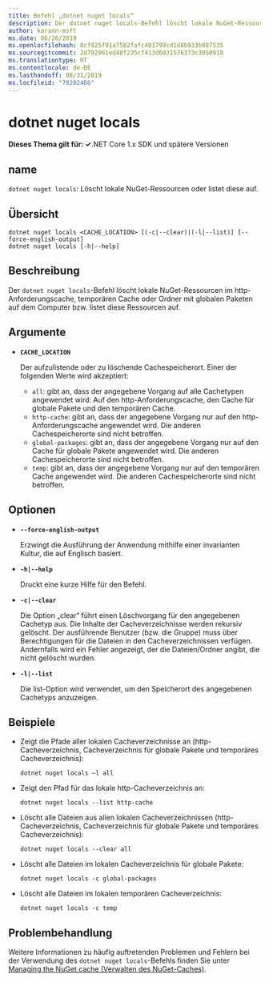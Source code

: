 ```yaml
---
title: Befehl „dotnet nuget locals“
description: Der dotnet nuget locals-Befehl löscht lokale NuGet-Ressourcen, z.B. den http-Anforderungscache, den temporären Cache oder Ordner mit globalen Paketen auf dem Computer, bzw. listet diese Ressourcen auf.
author: karann-msft
ms.date: 06/26/2019
ms.openlocfilehash: 0cf025f91a7582fafc401799cd1d8b933b087535
ms.sourcegitcommit: 2d792961ed48f235cf413d6031576373c3050918
ms.translationtype: HT
ms.contentlocale: de-DE
ms.lasthandoff: 08/31/2019
ms.locfileid: "70202466"
---
```

# <a name="dotnet-nuget-locals"></a>dotnet nuget locals

**Dieses Thema gilt für: ✓**.NET Core 1.x SDK und spätere Versionen

<!-- todo: uncomment when all CLI commands are reviewed
[!INCLUDE [topic-appliesto-net-core-all](../../../includes/topic-appliesto-net-core-all.md)]
-->

## <a name="name"></a>name

`dotnet nuget locals`: Löscht lokale NuGet-Ressourcen oder listet diese auf.

## <a name="synopsis"></a>Übersicht

```console
dotnet nuget locals <CACHE_LOCATION> [(-c|--clear)|(-l|--list)] [--force-english-output]
dotnet nuget locals [-h|--help]
```

## <a name="description"></a>Beschreibung

Der `dotnet nuget locals`-Befehl löscht lokale NuGet-Ressourcen im http-Anforderungscache, temporären Cache oder Ordner mit globalen Paketen auf dem Computer bzw. listet diese Ressourcen auf.

## <a name="arguments"></a>Argumente

* **`CACHE_LOCATION`**

  Der aufzulistende oder zu löschende Cachespeicherort. Einer der folgenden Werte wird akzeptiert:

  * `all`: gibt an, dass der angegebene Vorgang auf alle Cachetypen angewendet wird: Auf den http-Anforderungscache, den Cache für globale Pakete und den temporären Cache.
  * `http-cache`: gibt an, dass der angegebene Vorgang nur auf den http-Anforderungscache angewendet wird. Die anderen Cachespeicherorte sind nicht betroffen.
  * `global-packages`: gibt an, dass der angegebene Vorgang nur auf den Cache für globale Pakete angewendet wird. Die anderen Cachespeicherorte sind nicht betroffen.
  * `temp`: gibt an, dass der angegebene Vorgang nur auf den temporären Cache angewendet wird. Die anderen Cachespeicherorte sind nicht betroffen.

## <a name="options"></a>Optionen

* **`--force-english-output`**

  Erzwingt die Ausführung der Anwendung mithilfe einer invarianten Kultur, die auf Englisch basiert.

* **`-h|--help`**

  Druckt eine kurze Hilfe für den Befehl.

* **`-c|--clear`**

  Die Option „clear“ führt einen Löschvorgang für den angegebenen Cachetyp aus. Die Inhalte der Cacheverzeichnisse werden rekursiv gelöscht. Der ausführende Benutzer (bzw. die Gruppe) muss über Berechtigungen für die Dateien in den Cacheverzeichnissen verfügen. Andernfalls wird ein Fehler angezeigt, der die Dateien/Ordner angibt, die nicht gelöscht wurden.

* **`-l|--list`**

  Die list-Option wird verwendet, um den Speicherort des angegebenen Cachetyps anzuzeigen.

## <a name="examples"></a>Beispiele

* Zeigt die Pfade aller lokalen Cacheverzeichnisse an (http-Cacheverzeichnis, Cacheverzeichnis für globale Pakete und temporäres Cacheverzeichnis):

  ```console
  dotnet nuget locals –l all
  ```

* Zeigt den Pfad für das lokale http-Cacheverzeichnis an:

  ```console
  dotnet nuget locals --list http-cache
  ```

* Löscht alle Dateien aus allen lokalen Cacheverzeichnissen (http-Cacheverzeichnis, Cacheverzeichnis für globale Pakete und temporäres Cacheverzeichnis):

  ```console
  dotnet nuget locals --clear all
  ```

* Löscht alle Dateien im lokalen Cacheverzeichnis für globale Pakete:

  ```console
  dotnet nuget locals -c global-packages
  ```

* Löscht alle Dateien im lokalen temporären Cacheverzeichnis:

  ```console
  dotnet nuget locals -c temp
  ```

## <a name="troubleshooting"></a>Problembehandlung

Weitere Informationen zu häufig auftretenden Problemen und Fehlern bei der Verwendung des `dotnet nuget locals`-Befehls finden Sie unter [Managing the NuGet cache (Verwalten des NuGet-Caches)](/nuget/consume-packages/managing-the-nuget-cache).
